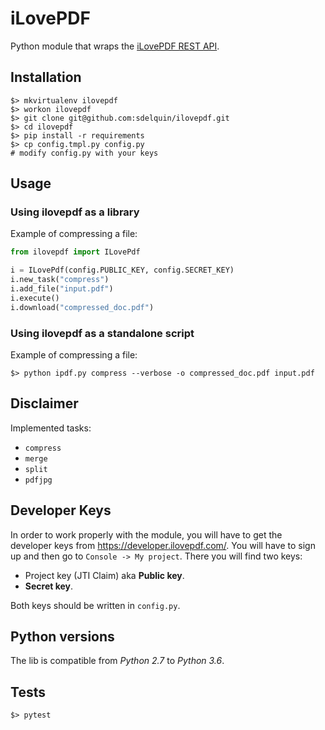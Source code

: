 # iLovePDF

Python module that wraps the [iLovePDF REST API](https://developer.ilovepdf.com/docs/api-reference).

## Installation

```console
$> mkvirtualenv ilovepdf
$> workon ilovepdf
$> git clone git@github.com:sdelquin/ilovepdf.git
$> cd ilovepdf
$> pip install -r requirements
$> cp config.tmpl.py config.py
# modify config.py with your keys
```

## Usage

### Using ilovepdf as a library

Example of compressing a file:
```python
from ilovepdf import ILovePdf

i = ILovePdf(config.PUBLIC_KEY, config.SECRET_KEY)
i.new_task("compress")
i.add_file("input.pdf")
i.execute()
i.download("compressed_doc.pdf")
```

### Using ilovepdf as a standalone script

Example of compressing a file:

```console
$> python ipdf.py compress --verbose -o compressed_doc.pdf input.pdf
```

## Disclaimer

Implemented tasks:
* `compress`
* `merge`
* `split`
* `pdfjpg`

## Developer Keys

In order to work properly with the module, you will have to get the developer keys from https://developer.ilovepdf.com/. You will have to sign up and then go to `Console -> My project`. There you will find two keys:
- Project key (JTI Claim) aka **Public key**.
- **Secret key**.

Both keys should be written in `config.py`.

## Python versions

The lib is compatible from *Python 2.7* to *Python 3.6*.

## Tests

```console
$> pytest
```
